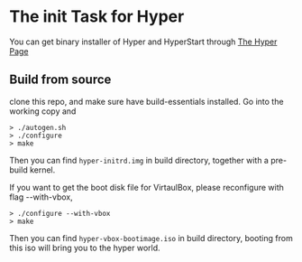 # The init Task for Hyper

You can get binary installer of Hyper and HyperStart through [The Hyper Page](https://github.com/hyperhq/hyper)

## Build from source 

clone this repo, and make sure have build-essentials installed. Go into the working copy and

    > ./autogen.sh
    > ./configure
    > make

Then you can find `hyper-initrd.img` in build directory, together with a pre-build kernel.

If you want to get the boot disk file for VirtaulBox, please reconfigure with flag --with-vbox,

    > ./configure --with-vbox
    > make

Then you can find `hyper-vbox-bootimage.iso` in build directory, booting from this iso will
bring you to the hyper world.
